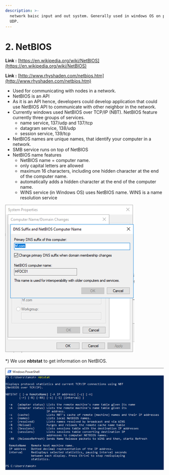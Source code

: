 ```yaml
---
description: >-
  network baisc input and out system. Generally used in windows OS on port 137
  UDP.
---
```


# 2. NetBIOS

**Link :** [https://en.wikipedia.org/wiki/NetBIOS](https://en.wikipedia.org/wiki/NetBIOS)

**Link :** [http://www.rhyshaden.com/netbios.htm](http://www.rhyshaden.com/netbios.htm)

* Used for communicating with nodes in a network.
* NetBIOS is an API
* As it is an API hence, developers could develop application that could use NetBIOS API to communicate with other neighbor in the network.
* Currently windows used NetBIOS over TCP/IP \(NBT\). NetBIOS feature currently three groups of services.
  * name service, 137/udp and 137/tcp
  * datagram service, 138/udp
  * session service, 139/tcp
* NetBIOS names are unique names, that identify your computer in a network.
* SMB service runs on top of NetBIOS
* NetBIOS name features
  * NetBIOS name = computer name.
  * only capital letters are allowed
  * maximum 16 characters, including one hidden character at the end of the computer name.
  * automatically adds a hidden character at the end of the computer name.
  * WINS service \(in Windows OS\) uses NetBIOS name. WINS is a name resolution service

![](../../../../../../.gitbook/assets/image-65.png)

\*\) We use **nbtstat** to get information on NetBIOS.

![](../../../../../../.gitbook/assets/image-58.png)

